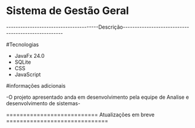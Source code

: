 # Sistema de Gestão Geral #

---------------------------------------Descrição----------------------------------------------------

#Tecnologias

- JavaFx 24.0
- SQLite
- CSS
- JavaScript

#informações adicionais

-O projeto apresentado anda em desenvolvimento pela equipe de Analise e desenvolvimento de sistemas-





=========================== Atualizações em breve ==============================
